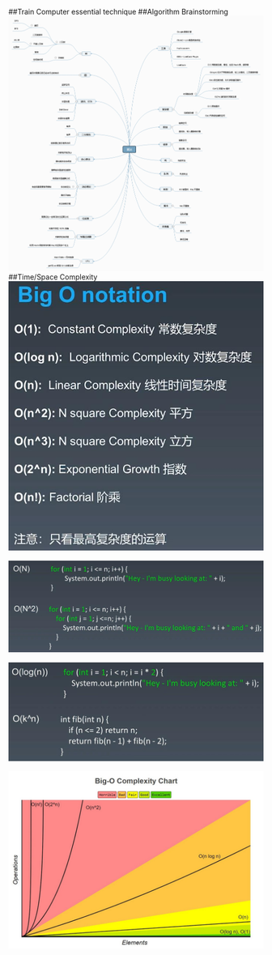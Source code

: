 ##Train Computer essential technique
##Algorithm Brainstorming
![Image of /brain_storm](imgs//brain_storm.png)
##Time/Space Complexity
![Image of /big-o-notion](imgs//big-o-notion.jpg)<br></br>
![Image of /big-o-notion_1](imgs//big-o-notion_1.jpg)<br></br>
![Image of /big-o-notion_2](imgs//big-o-notion_2.jpg)<br></br>
![Image of /big-o-notion_3](imgs//big-o-notion_3.jpg)<br></br>

